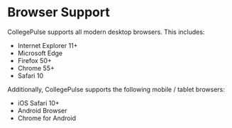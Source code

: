 # Browser Support

CollegePulse supports all modern desktop browsers. This includes:
 * Internet Explorer 11+
 * Microsoft Edge
 * Firefox 50+
 * Chrome 55+
 * Safari 10

Additionally, CollegePulse supports the following mobile / tablet browsers:
 * iOS Safari 10+
 * Android Browser
 * Chrome for Android
